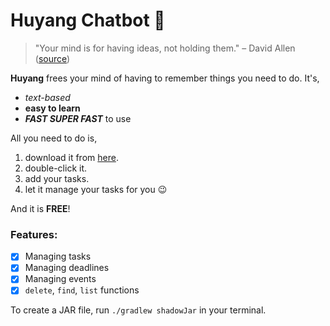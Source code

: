 # Huyang Chatbot 🤖

> "Your mind is for having ideas, not holding them." – David Allen ([source](https://gettingthingsdone.com/))

**Huyang** frees your mind of having to remember things you need to do. It's,

- *text-based*
- **easy to learn**
- ***FAST SUPER FAST*** to use

All you need to do is,

1. download it from [here](https://github.com/yourusername/huyang/releases).
2. double-click it.
3. add your tasks.
4. let it manage your tasks for you 😉

And it is **FREE**!

### Features:

- [x] Managing tasks
- [x] Managing deadlines
- [x] Managing events
- [x] `delete`, `find`, `list` functions

To create a JAR file, run `./gradlew shadowJar` in your terminal.
